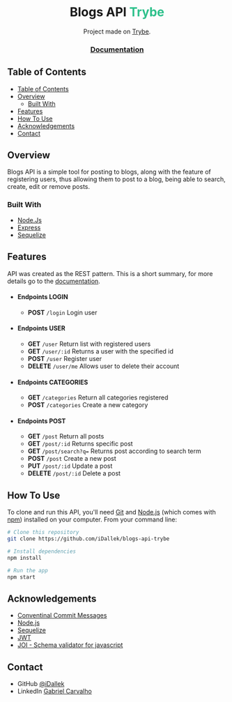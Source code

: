 <h1 align="center">
  Blogs API <span style="color:#2FC18C" >Trybe</span>
</h1>

<div align="center">
   Project made on <a href="https://www.betrybe.com/" target="_blank">Trybe</a>.
</div>

<div align="center">
  <h3>
    <a href="https://{your-demo-link.your-domain}">
      Documentation
    </a>
  </h3>
</div>

<!-- TABLE OF CONTENTS -->

## Table of Contents

- [Table of Contents](#table-of-contents)
- [Overview](#overview)
  - [Built With](#built-with)
- [Features](#features)
- [How To Use](#how-to-use)
- [Acknowledgements](#acknowledgements)
- [Contact](#contact)

<!-- OVERVIEW -->

## Overview

Blogs API is a simple tool for posting to blogs, along with the feature of registering users, thus allowing them to post to a blog, being able to search, create, edit or remove posts. 

### Built With

<!-- This section should list any major frameworks that you built your project using. Here are a few examples.-->

- [Node.Js](https://nodejs.org/)
- [Express](https://expressjs.com/)
- [Sequelize](https://sequelize.org/)

## Features

<!-- List the features of your application or follow the template. Don't share the figma file here :) -->

API was created as the REST pattern. This is a short summary, for more details go to the [documentation]().

* #### Endpoints LOGIN
  - **POST** `/login` Login user
  
* #### Endpoints USER

  - **GET** `/user` Return list with registered users 
  - **GET** `/user/:id` Returns a user with the specified id 
  - **POST** `/user` Register user
  - **DELETE** `/user/me` Allows user to delete their account 

* #### Endpoints CATEGORIES
  - **GET** `/categories` Return all categories registered 
  - **POST** `/categories` Create a new category 


* #### Endpoints POST

  - **GET** `/post` Return all posts 
  - **GET** `/post/:id` Returns specific post
  - **GET** `/post/search?q=` Returns post according to search term
  - **POST** `/post` Create a new post
  - **PUT** `/post/:id` Update a post 
  - **DELETE** `/post/:id` Delete a post 

## How To Use

<!-- Example: -->

To clone and run this API, you'll need [Git](https://git-scm.com) and [Node.js](https://nodejs.org/en/download/) (which comes with [npm](http://npmjs.com)) installed on your computer. From your command line:

```bash
# Clone this repository
git clone https://github.com/iDallek/blogs-api-trybe
```

```bash
# Install dependencies
npm install
```

```bash
# Run the app
npm start
```

## Acknowledgements

<!-- This section should list any articles or add-ons/plugins that helps you to complete the project. This is optional but it will help you in the future. For example -->

- [Conventinal Commit Messages](https://gist.github.com/qoomon/5dfcdf8eec66a051ecd85625518cfd13)
- [Node.js](https://nodejs.org/)
- [Sequelize](https://sequelize.org/master/)
- [JWT](https://jwt.io/)
- [JOI - Schema validator for javascript](https://joi.dev/)

## Contact

- GitHub [@iDallek](https://github.com/iDallek)
- LinkedIn [Gabriel Carvalho](https://www.linkedin.com/in/gabriel-carvalho-84933457/)
